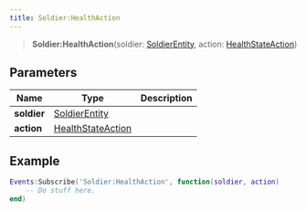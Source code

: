 ```yaml
---
title: Soldier:HealthAction
---
```


> **Soldier:HealthAction**(soldier: [SoldierEntity](/vext/ref/client/type/soldierentity), action: [HealthStateAction](/vext/ref/shared/type/healthstateaction))

## Parameters

| Name | Type | Description |
| ---- | ---- | ----------- |
| **soldier** | [SoldierEntity](/vext/ref/client/type/soldierentity) |  |
| **action** | [HealthStateAction](/vext/ref/shared/type/healthstateaction) |  |

## Example

```lua
Events:Subscribe('Soldier:HealthAction', function(soldier, action)
    -- Do stuff here.
end)
```
